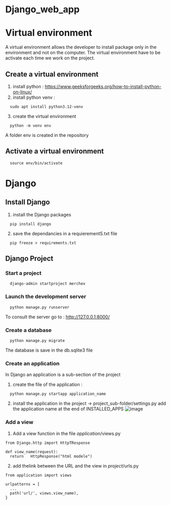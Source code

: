 # Django_web_app

# Virtual environment 
A virtual environment allows the developer to install package only in the environment and not on the computer. The virtual environment have to be activate each time we work on the project.

## Create a virtual environment
1. install python : https://www.geeksforgeeks.org/how-to-install-python-on-linux/
2. install python venv :
```
  sudo apt install python3.12-venv
```
3. create the virtual environment
```
  python -m venv env
```
A folder env is created in the repository

## Activate a virtual environment 
```
  source env/bin/activate
```

# Django
## Install Django
1. install the Django packages
```
  pip install django
```
2. save the dependancies in a requierementS.txt file
```
  pip freeze > requirements.txt
```

## Django Project
### Start a project
```
  django-admin startproject merchex
```

### Launch the development server
```
  python manage.py runserver
```
To consult the server go to : http://127.0.0.1:8000/

### Create a database 
```
  python manage.py migrate
```
The database is save in the db.sqlite3 file

### Create an application
In Django an application is a sub-section of the project

1. create the file of the application :
```
  python manage.py startapp application_name
```
2. install the application in the project
-> project_sub-folder/settings.py
add the application name at the end of INSTALLED_APPS
![image](https://github.com/user-attachments/assets/09b552b1-bddf-4c33-8e28-bafece0463bb)

### Add a view
1. Add a view function in the file *application*/views.py
```
from Django.http import HttpTResponse

def view_name(request):
  return   HttpResponse("html modele")
```
2. add thelink between the URL and the view in *project*/urls.py
```
from application import views

urlpatterns = [
  ...
  path('url/', views.view_name),
}
```



